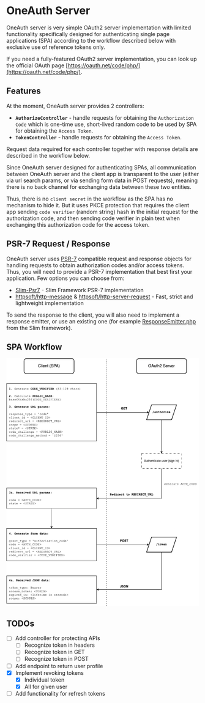 # OneAuth Server

OneAuth server is very simple OAuth2 server implementation with limited functionality specifically designed for authenticating single page applications (SPA) according to the workflow described below with exclusive use of reference tokens only.

If you need a fully-featured OAuth2 server implementation, you can look up the official OAuth page [https://oauth.net/code/php/](https://oauth.net/code/php/).

## Features

At the moment, OneAuth server provides 2 controllers:
 - **`AuthorizeController`** - handle requests for obtaining the `Authorization Code` which is one-time use, short-lived random code to be used by SPA for obtaining the `Access Token`.
 - **`TokenController`** - handle requests for obtaining the `Access Token`.

Request data required for each controller together with response details are described in the workflow below.

Since OneAuth server designed for authenticating SPAs, all communication between OneAuth server and the client app is transparent to the user (either via url search params, or via sending form data in POST requests), meaning there is no back channel for exchanging data between these two entities.

Thus, there is no `client secret` in the workflow as the SPA has no mechanism to hide it. But it uses PKCE protection that requires the client app sending `code verifier` (random string) hash in the initial request for the authorization code, and then sending code verifier in plain text when exchanging this authorization code for the access token.

## PSR-7 Request / Response

OneAuth server uses [PSR-7](https://www.php-fig.org/psr/psr-7/) compatible request and response objects for handling requests to obtain authorization codes and/or access tokens. Thus, you will need to provide a PSR-7 implementation that best first your application. Few options you can choose from:
 - [Slim-Psr7](https://github.com/slimphp/Slim-Psr7) - Slim Framework PSR-7 implementation
 - [httpsoft/http-message](https://github.com/httpsoft/http-message) & [httpsoft/http-server-request](https://github.com/httpsoft/http-server-request) - Fast, strict and lightweight implementation

 To send the response to the client, you will also need to implement a response emitter, or use an existing one (for example [ResponseEmitter.php](https://github.com/slimphp/Slim/blob/4.x/Slim/ResponseEmitter.php) from the Slim framework).

## SPA Workflow

![SPA workflow diagram](/assets/OneAuth_workflow.png)

## TODOs
 - [ ] Add controller for protecting APIs
   - [ ] Recognize token in headers
   - [ ] Recognize token in GET
   - [ ] Recognize token in POST
 - [ ] Add endpoint to return user profile
 - [x] Implement revoking tokens
   - [x] Individual token
   - [x] All for given user
 - [ ] Add functionality for refresh tokens